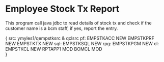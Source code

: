 # Employee Stock Tx Report

This program call java jdbc to read details of stock tx and check if the customer name is a bcm staff, if yes, report the entry.

{
    src:    ymyles1/qempstksrc & qclsrc
    pf:     EMPSTKACC NEW
            EMPSTKPRF NEW 
            EMPSTKTX NEW
    sql:    EMPSTKSQL NEW
    rpg:    EMPSTKPGM NEW
    cl:     EMPSTKCL NEW
            RPTAPP1 MOD
            BOMCL MOD            
}
